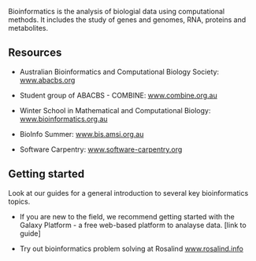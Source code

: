 
Bioinformatics is the analysis of biologial data using computational methods. It includes the study of genes and genomes, RNA, proteins and metabolites. 


## Resources


- Australian Bioinformatics and Computational Biology Society: www.abacbs.org

- Student group of ABACBS - COMBINE: www.combine.org.au 
- Winter School in Mathematical and Computational Biology: www.bioinformatics.org.au
- BioInfo Summer: www.bis.amsi.org.au
- Software Carpentry: www.software-carpentry.org



## Getting started

Look at our guides for a general introduction to several key bioinformatics topics. 

* If you are new to the field, we recommend getting started with the Galaxy Platform - a free web-based platform to analayse data. [link to guide]


* Try out bioinformatics problem solving at Rosalind www.rosalind.info 




